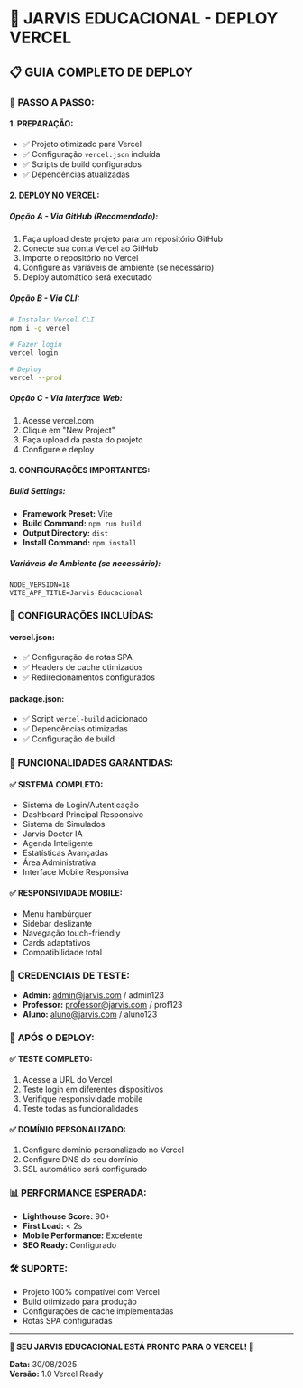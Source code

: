 # 🚀 JARVIS EDUCACIONAL - DEPLOY VERCEL

## 📋 GUIA COMPLETO DE DEPLOY

### 🎯 **PASSO A PASSO:**

#### **1. PREPARAÇÃO:**
- ✅ Projeto otimizado para Vercel
- ✅ Configuração `vercel.json` incluída
- ✅ Scripts de build configurados
- ✅ Dependências atualizadas

#### **2. DEPLOY NO VERCEL:**

##### **Opção A - Via GitHub (Recomendado):**
1. Faça upload deste projeto para um repositório GitHub
2. Conecte sua conta Vercel ao GitHub
3. Importe o repositório no Vercel
4. Configure as variáveis de ambiente (se necessário)
5. Deploy automático será executado

##### **Opção B - Via CLI:**
```bash
# Instalar Vercel CLI
npm i -g vercel

# Fazer login
vercel login

# Deploy
vercel --prod
```

##### **Opção C - Via Interface Web:**
1. Acesse vercel.com
2. Clique em "New Project"
3. Faça upload da pasta do projeto
4. Configure e deploy

#### **3. CONFIGURAÇÕES IMPORTANTES:**

##### **Build Settings:**
- **Framework Preset:** Vite
- **Build Command:** `npm run build`
- **Output Directory:** `dist`
- **Install Command:** `npm install`

##### **Variáveis de Ambiente (se necessário):**
```
NODE_VERSION=18
VITE_APP_TITLE=Jarvis Educacional
```

### 🔧 **CONFIGURAÇÕES INCLUÍDAS:**

#### **vercel.json:**
- ✅ Configuração de rotas SPA
- ✅ Headers de cache otimizados
- ✅ Redirecionamentos configurados

#### **package.json:**
- ✅ Script `vercel-build` adicionado
- ✅ Dependências otimizadas
- ✅ Configuração de build

### 📱 **FUNCIONALIDADES GARANTIDAS:**

#### **✅ SISTEMA COMPLETO:**
- Sistema de Login/Autenticação
- Dashboard Principal Responsivo
- Sistema de Simulados
- Jarvis Doctor IA
- Agenda Inteligente
- Estatísticas Avançadas
- Área Administrativa
- Interface Mobile Responsiva

#### **✅ RESPONSIVIDADE MOBILE:**
- Menu hambúrguer
- Sidebar deslizante
- Navegação touch-friendly
- Cards adaptativos
- Compatibilidade total

### 🎯 **CREDENCIAIS DE TESTE:**
- **Admin:** admin@jarvis.com / admin123
- **Professor:** professor@jarvis.com / prof123
- **Aluno:** aluno@jarvis.com / aluno123

### 🚀 **APÓS O DEPLOY:**

#### **✅ TESTE COMPLETO:**
1. Acesse a URL do Vercel
2. Teste login em diferentes dispositivos
3. Verifique responsividade mobile
4. Teste todas as funcionalidades

#### **✅ DOMÍNIO PERSONALIZADO:**
1. Configure domínio personalizado no Vercel
2. Configure DNS do seu domínio
3. SSL automático será configurado

### 📊 **PERFORMANCE ESPERADA:**
- **Lighthouse Score:** 90+
- **First Load:** < 2s
- **Mobile Performance:** Excelente
- **SEO Ready:** Configurado

### 🛠️ **SUPORTE:**
- Projeto 100% compatível com Vercel
- Build otimizado para produção
- Configurações de cache implementadas
- Rotas SPA configuradas

---

**🎉 SEU JARVIS EDUCACIONAL ESTÁ PRONTO PARA O VERCEL! 🎉**

**Data:** 30/08/2025  
**Versão:** 1.0 Vercel Ready

